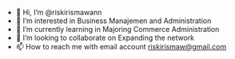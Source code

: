 - 👋 Hi, I’m @riskirismawann
- 👀 I’m interested in Business Manajemen and Administration
- 🌱 I’m currently learning in Majoring Commerce Administration 
- 💞️ I’m looking to collaborate on Expanding the network
- 📫 How to reach me with email account riskirismaw@gmail.com

<!---
riskirismawann/riskirismawann is a ✨ special ✨ repository because its `README.md` (this file) appears on your GitHub profile.
You can click the Preview link to take a look at your changes.
--->
